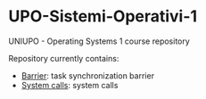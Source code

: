 # UPO-Sistemi-Operativi-1

UNIUPO - Operating Systems 1 course repository

Repository currently contains:

- [Barrier](./barrier/): task synchronization barrier
- [System calls](./system-calls): system calls
